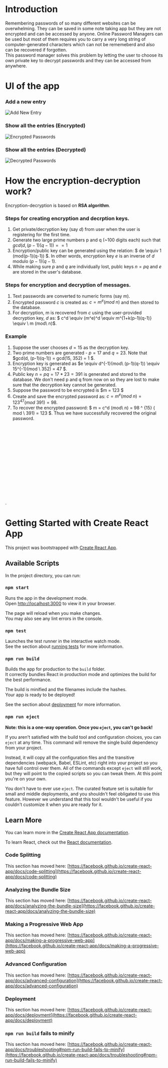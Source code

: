 # Introduction
Remembering passwords of so many different websites can be overwhelming. They can be saved in some note taking app but they are not encrypted and can be accessed by anyone. Online Password Managers can be used but most of them requires you to carry a very long string of computer-generated characters which can not be rememeberd and also can be recovered if forgotten.\
This password manager solves this problem by letting the user to choose its own private key to decrypt passwords and they can be accessed from anywhere.

# UI of the app
### Add a new entry
![Add New Entry](./public/imgs/addNew.png)

### Show all the entries (Encrypted)
![Encrypted Passwords](./public/imgs/encrypted_pass.png)

### Show all the entries (Decrypted)
![Decrypted Passwords](./public/imgs/decrypted_pass.png)


# How the encryption-decryption work?
Encryption-decryption is based on **RSA algorithm**.
### Steps for creating encryption and decrption keys.
1. Get private/decryption key (say $d$) from user when the user is registering for the first time.
2. Generate two large prime numbers p and q (~100 digits each) such that $gcd(d, (p-1)(q-1)) == 1$
3. Encryption/public key can be generated using the relation: $ de \equiv 1 (mod(p-1)(q-1)) $. In other words, encryption key $e$ is an inverse of $d$ modulo $(p-1)(q-1)$.
4. While making sure $p$ and $q$ are individually lost, publc keys $n = pq$ and $e$ are stored in the user's database.

### Steps for encryption and decryption of messages.
1. Text passwords are converted to numeric forms (say m).
2. Encrypted password $c$ is created as: $c = m^e (mod\ n)$ and then stored to the database.
3. For decryption, m is recovered from $c$ using the user-provided decryption key, $d$ as: $ c^d \equiv  (m^e)^d \equiv  m^{1+k(p-1)(q-1)} \equiv  \ m (mod\ n)$.


### Example
1. Suppose the user chooses $d = 15$ as the decryption key.
2. Two prime numbers are generated - $p=17$ and $q = 23$. Note that $gcd(d, (p-1)(q-1)) = gcd(15, 352) = 1 $.
3. Encryption key is generated as $e \equiv d^{-1}(mod\ (p-1)(q-1)) \equiv 15^{-1}(mod \ 352) = 47 $.
4. Public key $n = pq = 17*23 = 391$ is generated and stored to the database. We don't need p and q from now on so they are lost to make sure that the decryption key cannot be generated.
4. Suppose the password to be encrypted is $m = 123 $
5. Create and save the encrypted password as: $c = m^e (mod\ n) = 123^{47} (mod \ 391) = 98$.
6. To recover the encrypted password: $ m = c^d (mod\ n) = 98 ^ {15} ( mod \ 391)  = 123 $. Thus we have successfully recovered the original password.

\
\
\
\
\
\
\
\
\
\
\
\
\
\
.

# Getting Started with Create React App

This project was bootstrapped with [Create React App](https://github.com/facebook/create-react-app).

## Available Scripts

In the project directory, you can run:

### `npm start`

Runs the app in the development mode.\
Open [http://localhost:3000](http://localhost:3000) to view it in your browser.

The page will reload when you make changes.\
You may also see any lint errors in the console.

### `npm test`

Launches the test runner in the interactive watch mode.\
See the section about [running tests](https://facebook.github.io/create-react-app/docs/running-tests) for more information.

### `npm run build`

Builds the app for production to the `build` folder.\
It correctly bundles React in production mode and optimizes the build for the best performance.

The build is minified and the filenames include the hashes.\
Your app is ready to be deployed!

See the section about [deployment](https://facebook.github.io/create-react-app/docs/deployment) for more information.

### `npm run eject`

**Note: this is a one-way operation. Once you `eject`, you can't go back!**

If you aren't satisfied with the build tool and configuration choices, you can `eject` at any time. This command will remove the single build dependency from your project.

Instead, it will copy all the configuration files and the transitive dependencies (webpack, Babel, ESLint, etc) right into your project so you have full control over them. All of the commands except `eject` will still work, but they will point to the copied scripts so you can tweak them. At this point you're on your own.

You don't have to ever use `eject`. The curated feature set is suitable for small and middle deployments, and you shouldn't feel obligated to use this feature. However we understand that this tool wouldn't be useful if you couldn't customize it when you are ready for it.

## Learn More

You can learn more in the [Create React App documentation](https://facebook.github.io/create-react-app/docs/getting-started).

To learn React, check out the [React documentation](https://reactjs.org/).

### Code Splitting

This section has moved here: [https://facebook.github.io/create-react-app/docs/code-splitting](https://facebook.github.io/create-react-app/docs/code-splitting)

### Analyzing the Bundle Size

This section has moved here: [https://facebook.github.io/create-react-app/docs/analyzing-the-bundle-size](https://facebook.github.io/create-react-app/docs/analyzing-the-bundle-size)

### Making a Progressive Web App

This section has moved here: [https://facebook.github.io/create-react-app/docs/making-a-progressive-web-app](https://facebook.github.io/create-react-app/docs/making-a-progressive-web-app)

### Advanced Configuration

This section has moved here: [https://facebook.github.io/create-react-app/docs/advanced-configuration](https://facebook.github.io/create-react-app/docs/advanced-configuration)

### Deployment

This section has moved here: [https://facebook.github.io/create-react-app/docs/deployment](https://facebook.github.io/create-react-app/docs/deployment)

### `npm run build` fails to minify

This section has moved here: [https://facebook.github.io/create-react-app/docs/troubleshooting#npm-run-build-fails-to-minify](https://facebook.github.io/create-react-app/docs/troubleshooting#npm-run-build-fails-to-minify)
